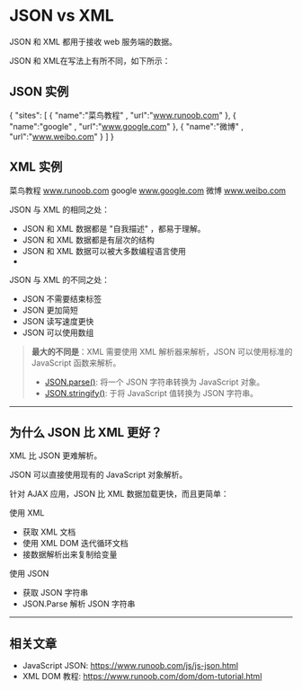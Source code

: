 # JSON vs XML

JSON 和 XML 都用于接收 web 服务端的数据。

JSON 和 XML在写法上有所不同，如下所示：

## JSON 实例

{    "sites": [    { "name":"菜鸟教程" , "url":"www.runoob.com" },     { "name":"google" , "url":"www.google.com" },     { "name":"微博" , "url":"www.weibo.com" }    ] }

## XML 实例

<sites>   <site>     <name>菜鸟教程</name> <url>www.runoob.com</url>   </site>   <site>     <name>google</name> <url>www.google.com</url>   </site>   <site>     <name>微博</name> <url>www.weibo.com</url>   </site> </sites>

JSON 与 XML 的相同之处：

- JSON 和 XML 数据都是 "自我描述" ，都易于理解。
- JSON 和 XML 数据都是有层次的结构
- JSON 和 XML 数据可以被大多数编程语言使用
- 

JSON 与 XML 的不同之处：

- JSON 不需要结束标签
- JSON 更加简短
- JSON 读写速度更快
- JSON 可以使用数组

> **最大的不同是**：XML 需要使用 XML 解析器来解析，JSON 可以使用标准的 JavaScript 函数来解析。
>
> - [JSON.parse()](https://www.runoob.com/js/javascript-json-parse.html): 将一个 JSON 字符串转换为 JavaScript 对象。
> - [JSON.stringify()](https://www.runoob.com/js/javascript-json-stringify.html): 于将 JavaScript 值转换为 JSON 字符串。

------

## 为什么 JSON 比 XML 更好？

XML 比 JSON 更难解析。

JSON 可以直接使用现有的 JavaScript 对象解析。

针对 AJAX 应用，JSON 比 XML 数据加载更快，而且更简单：

使用 XML

- 获取 XML 文档
- 使用 XML DOM 迭代循环文档
- 接数据解析出来复制给变量

使用 JSON

- 获取 JSON 字符串
- JSON.Parse 解析 JSON 字符串

------

## 相关文章

- JavaScript JSON: https://www.runoob.com/js/js-json.html
- XML DOM 教程: https://www.runoob.com/dom/dom-tutorial.html